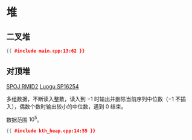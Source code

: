 # 堆

## 二叉堆

```cpp
{{ #include main.cpp:13:62 }}
```

## 对顶堆

[SPOJ RMID2](https://www.spoj.com/problems/RMID2/) [Luogu SP16254](https://www.luogu.com.cn/problem/SP16254)

多组数据，不断读入整数，读入到 $-1$ 时输出并删除当前序列中位数（$-1$ 不插入），偶数个数时输出较小的中位数，遇到 $0$ 结束。

数据范围 $10^5$。

```cpp
{{ #include kth_heap.cpp:14:55 }}
```
